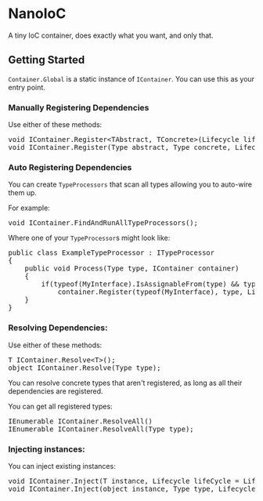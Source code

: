 # NanoIoC

A tiny IoC container, does exactly what you want, and only that.

## Getting Started

`Container.Global` is a static instance of `IContainer`. You can use this as your entry point.

### Manually Registering Dependencies

Use either of these methods:

<pre>
void IContainer.Register&lt;TAbstract, TConcrete&gt;(Lifecycle lifecycle = Lifecycle.Singleton);
void IContainer.Register(Type abstract, Type concrete, Lifecycle lifecycle = Lifecycle.Singleton);
</pre>

### Auto Registering Dependencies

You can create `TypeProcessors` that scan all types allowing you to auto-wire them up.

For example:

<pre>
void IContainer.FindAndRunAllTypeProcessors();
</pre>

Where one of your `TypeProcessor`s might look like:
<pre>
public class ExampleTypeProcessor : ITypeProcessor
{
	public void Process(Type type, IContainer container)
	{
		if(typeof(MyInterface).IsAssignableFrom(type) && type != typeof(MyInterface))
			container.Register(typeof(MyInterface), type, Lifecycle.Singleton);
	}
}
</pre>


### Resolving Dependencies:

Use either of these methods:

<pre>
T IContainer.Resolve&lt;T&gt;();
object IContainer.Resolve(Type type);
</pre>

You can resolve concrete types that aren't registered, as long as all their dependencies are registered.

You can get all registered types:
<pre>
IEnumerable<T> IContainer.ResolveAll<T>()
IEnumerable IContainer.ResolveAll(Type type);
</pre>

### Injecting instances:

You can inject existing instances:

<pre>
void IContainer.Inject<T>(T instance, Lifecycle lifeCycle = Lifecycle.Singleton);
void IContainer.Inject(object instance, Type type, Lifecycle lifecycle);
</pre>